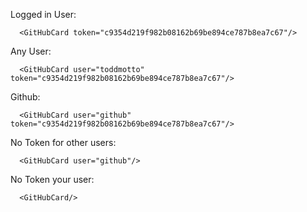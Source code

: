 Logged in User:
```example
  <GitHubCard token="c9354d219f982b08162b69be894ce787b8ea7c67"/>
```

Any User:
```example
  <GitHubCard user="toddmotto" token="c9354d219f982b08162b69be894ce787b8ea7c67"/>
```

Github:
```example
  <GitHubCard user="github" token="c9354d219f982b08162b69be894ce787b8ea7c67"/>
```

No Token for other users:
```example
  <GitHubCard user="github"/>
```

No Token your user:
```example
  <GitHubCard/>
```
